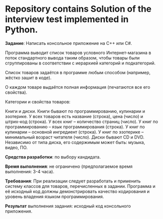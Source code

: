 # Repository contains Solution of the interview test implemented in Python.

__Задание__: Написать консольное приложение на C++ или C#.

Программа выводит список товаров условного Интернет-магазина в поток стандартного вывода таким образом, чтобы товары были сгруппированы в соответствии с иерархией категорий и подкатегорий.

Список товаров задаётся в программе любым способом (например, жёстко зашит в коде).

О каждом товаре выдаётся полная информация (печатаются все его свойства).

Категории и свойства товаров:

Книги и диски. Книги бывают по программированию, кулинарии и эзотерике. У всех товаров есть название (строка), цена (число) и штрих-код (строка). У всех книг – количество страниц (число). У книг по программированию – язык программирования (строка). У книг по кулинарии – основной ингредиент (строка). У книг по эзотерике – минимальный возраст читателя (число). Диски бывают CD и DVD. Независимо от типа диска, его содержимым может быть: музыка, видео, ПО.

__Средства разработки__: по выбору кандидата.

__Время выполнения__: не ограничено (предполагаемое время выполнения: 3-4 часа).

__Требования__: При реализации следует разработать и применить систему классов для товаров, перечисленных в задании. Программа и её исходный код должны демонстрировать качество кодирования и уровень владения языком программирования.

__Результат__ выполнения задания: исходный код консольного приложения.
